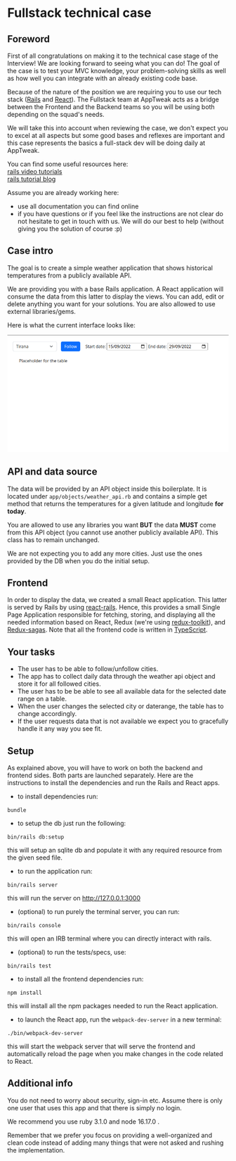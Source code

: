 # Fullstack technical case

## Foreword

First of all congratulations on making it to the technical case stage of the Interview!
We are looking forward to seeing what you can do!
The goal of the case is to test your MVC knowledge, your problem-solving skills as well as how well you can integrate with an already existing code base.

Because of the nature of the position we are requiring you to use our tech stack ([Rails](https://rubyonrails.org/) and [React](https://Reactjs.org/)).
The Fullstack team at AppTweak acts as a bridge between the Frontend and the Backend teams so you will be using both depending on the squad's needs.

We will take this into account when reviewing the case, we don't expect you to excel at all aspects but some good bases and reflexes are important and this case represents the basics a full-stack dev will be doing daily at AppTweak.

You can find some useful resources here:\
[rails video tutorials](https://www.youtube.com/playlist?list=PLm8ctt9NhMNV75T9WYIrA6m9I_uw7vS56)\
[rails tutorial blog](https://guides.railsgirls.com/app)

Assume you are already working here:
 - use all documentation you can find online
 - if you have questions or if you feel like the instructions are not clear do not hesitate to get in touch with us. We will do our best to help (without giving you the solution of course :p)
## Case intro

The goal is to create a simple weather application that shows historical temperatures from a publicly available API.

We are providing you with a base Rails application. A React application will consume the data from this latter to display the views.
You can add, edit or delete anything you want for your solutions.
You are also allowed to use external libraries/gems.

Here is what the current interface looks like:

![alt text](lib/assets/instruction_assets/case_preview.png)

## API and data source
The data will be provided by an API object inside this boilerplate.
It is located under `app/objects/weather_api.rb` and contains a simple get method that returns the temperatures for a given latitude and longitude **for today**.

You are allowed to use any libraries you want **BUT** the data **MUST** come from this API object (you cannot use another publicly available API). This class has to remain unchanged.

We are not expecting you to add any more cities. Just use the ones provided by the DB when you do the initial setup.

## Frontend

In order to display the data, we created a small React application. This latter is served by Rails by using [react-rails](https://github.com/reactjs/react-rails). Hence, this provides a small Single Page Application responsible for fetching, storing, and displaying all the needed information based on React, Redux (we're using [redux-toolkit](https://redux-toolkit.js.org)), and [Redux-sagas](https://redux-saga.js.org). Note that all the frontend code is written in [TypeScript](https://www.typescriptlang.org).


## Your tasks
 - The user has to be able to follow/unfollow cities.
 - The app has to collect daily data through the weather api object and store it for all followed cities.
 - The user has to be be able to see all available data for the selected date range on a table.
 - When the user changes the selected city or daterange, the table has to change accordingly.
 - If the user requests data that is not available we expect you to gracefully handle it any way you see fit.

## Setup
As explained above, you will have to work on both the backend and frontend sides. Both parts are launched separately. Here are the instructions to install the dependencies and run the Rails and React apps.

- to install dependencies run:
```
bundle
```

- to setup the db just run the following:
```
bin/rails db:setup
```
this will setup an sqlite db and populate it with any required resource from the given seed file.

- to run the application run:
```
bin/rails server
```
this will run the server on http://127.0.0.1:3000

- (optional) to run purely the terminal server, you can run:
```
bin/rails console
```
this will open an IRB terminal where you can directly interact with rails.

- (optional) to run the tests/specs, use:
```
bin/rails test
```

- to install all the frontend dependencies run:
```
npm install
```
this will install all the npm packages needed to run the React application.

- to launch the React app, run the `webpack-dev-server` in a new terminal:
```
./bin/webpack-dev-server
```
this will start the webpack server that will serve the frontend and automatically reload the page when you make changes in the code related to React.

## Additional info

You do not need to worry about security, sign-in etc.
Assume there is only one user that uses this app and that there is simply no login.

We recommend you use ruby 3.1.0 and node 16.17.0 .

Remember that we prefer you focus on providing a well-organized and clean code instead of adding many things that were not asked and rushing the implementation.
